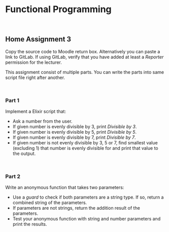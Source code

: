 # Functional Programming

&nbsp;
## **Home Assignment 3**
Copy the source code to Moodle return box. Alternatively you can paste a link to GitLab. If using GitLab, verify that you have added at least a *Reporter* permission for the lecturer.

This assignment consist of multiple parts. You can write the parts into same script file right after another.

&nbsp;
### **Part 1**
Implement a Elixir script that:
- Ask a number from the user.
- If given number is evenly divisible by 3, print *Divisible by 3*.
- If given number is evenly divisible by 5, print *Divisible by 5*.
- If given number is evenly divisible by 7, print *Divisible by 7*.
- If given number is not evenly divisible by 3, 5 or 7, find smallest value (excluding 1) that number is evenly divisible for and print that value to the output.

&nbsp;
### **Part 2**
Write an anonymous function that takes two parameters:
- Use a *guard* to check if both parameters are a string type. If so, return a combined string of the parameters.
- If parameters are not strings, return the addition result of the parameters.
- Test your anonymous function with string and number parameters and print the results.
